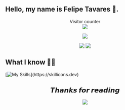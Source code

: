 <!-- 
<div style="display: inline_block"><br>
  <table> 
    <tr>
    <th>Versions</th>
    <th>RBFNN</th>
    <th>NatorMaps</th>
    <th>AIMA</th>
  </tr>
    <tr>
    <td>
<a href='https://github.com/natorjunior/natorjunior/blob/main/README_PT_BR.MD'> 
       <img align="center" alt="Nator-Python" height="40" width="40" src="https://avatars.githubusercontent.com/u/166254263?s=400&v=4">              Brazilian Portuguese  
  </a><br><br>
  <a href='https://github.com/natorjunior'> <img align="center" alt="Nator-Python" height="40" width="40" src="https://raw.githubusercontent.com/natorjunior/natorjunior/main/united-states.png">
    United States English </a>
      </td>
    <td> <a href='https://github.com/natorjunior/RBFN'> <div align="center"> Project </div> <br>Radial Bases Neural Network </a> </td>
    <td> <a href='https://github.com/natorjunior/NatorMaps'> <div align="center"> NatorMaps </div> <br> Maps copyright lib </a> </td>
    <td> <a href='https://github.com/natorjunior/AIMA'> <div align="center"> AIMA </div> <br>Value Interaction Algorithm in Python </a> </td>
  </tr>
  </table>

 </div>
 -->
## Hello, my name is Felipe Tavares 👋. 
<p align="center"> 
 Visitor counter <br>
  <img src="https://profile-counter.glitch.me/felipe-tavares-dev/count.svg" />
</p>


<div align="center">
 
![](http://github-profile-summary-cards.vercel.app/api/cards/profile-details?username=felipe-tavares-dev&theme=blueberry)
 
![](http://github-profile-summary-cards.vercel.app/api/cards/stats?username=felipe-tavares-dev&theme=blueberry)
![](http://github-profile-summary-cards.vercel.app/api/cards/most-commit-language?username=felipe-tavares-dev&theme=blueberry)
</div>

  
 <!-- 
  <div style="display: inline_block"><br>
      <img align="center" alt="Nator-Python" height="30" width="40" src="https://raw.githubusercontent.com/devicons/devicon/master/icons/python/python-original.svg">
      <img align="center" alt="Nator-fastapi" height="30" width="40" src="https://raw.githubusercontent.com/devicons/devicon/master/icons/fastapi/fastapi-original.svg">
      <img align="center" alt="Nator-fastapi" height="30" width="40" src="https://raw.githubusercontent.com/devicons/devicon/master/icons/r/r-original.svg">
      <img align="center" alt="Nator-C++" height="30" width="40" src="https://raw.githubusercontent.com/devicons/devicon/master/icons/cplusplus/cplusplus-original.svg">
 
  <img align="center" alt="Nator-Csharp" height="30" width="40" src="https://raw.githubusercontent.com/devicons/devicon/master/icons/csharp/csharp-original.svg">
  <img align="center" alt="Nator-Js" height="30" width="40" src="https://raw.githubusercontent.com/devicons/devicon/master/icons/javascript/javascript-plain.svg">
  <img align="center" alt="Nator-HTML" height="30" width="40" src="https://raw.githubusercontent.com/devicons/devicon/master/icons/html5/html5-original.svg">
  <img align="center" alt="Nator-CSS" height="30" width="40" src="https://raw.githubusercontent.com/devicons/devicon/master/icons/css3/css3-original.svg">

</div>
-->

## **What I know** 👨‍💻
  
[![My Skills](https://skillicons.dev/icons?i=python,react,js,html,css,mysql,git,)](https://skillicons.dev)

<div align="center">
 <h2 align="center"> 𝙏𝙝𝙖𝙣𝙠𝙨 𝙛𝙤𝙧 𝙧𝙚𝙖𝙙𝙞𝙣𝙜 </h2>
 <img src="https://typograssy.deno.dev/api?text=Thank%20you%20for%20visiting%20my%20profile!&l0=none&l1=ef858c&l2=62b7d8&l3=ffb6c1&l4=caf9ff&bg=none&frame=none&speed=250&comment=">
</div>



<!--
 <picture>
  <source media="(prefers-color-scheme: dark)" srcset="github-snake-dark.svg" />
  <source media="(prefers-color-scheme: light)" srcset="github-snake.svg" />
  <img alt="github-snake" src="github-snake.svg" />
</picture>
 
<div> 
 
<picture>
  <source media="(prefers-color-scheme: dark)" srcset="https://raw.githubusercontent.com/natorjunior/natorjunior/output/github-snake-dark.svg" />
  <source media="(prefers-color-scheme: light)" srcset="https://raw.githubusercontent.com/natorjunior/natorjunior/output/github-snake.svg" />
  <img alt="github-snake" src="https://raw.githubusercontent.com/natorjunior/natorjunior/output/github-snake.svg" />
</picture> 
</div>
-->
